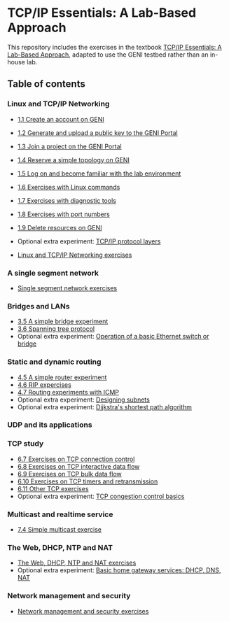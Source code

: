 # TCP/IP Essentials: A Lab-Based Approach

This repository includes the exercises in the textbook [TCP/IP Essentials: A Lab-Based Approach](https://www.amazon.com/TCP-IP-Essentials-Lab-Based-Approach/dp/052160124X), adapted to use the GENI testbed rather than an in-house lab.

## Table of contents

### Linux and TCP/IP Networking

* [1.1 Create an account on GENI]()
* [1.2 Generate and upload a public key to the GENI Portal]()
* [1.3 Join a project on the GENI Portal]()
* [1.4 Reserve a simple topology on GENI]()
* [1.5 Log on and become familiar with the lab environment]()
* [1.6 Exercises with Linux commands]()
* [1.7 Exercises with diagnostic tools]()
* [1.8 Exercises with port numbers]()
* [1.9 Delete resources on GENI]()
* Optional extra experiment: [TCP/IP protocol layers](https://witestlab.poly.edu/blog/tcp-ip-protocol-stack/)

* [Linux and TCP/IP Networking exercises](http://hyperion.poly.edu:8080/wiki/index.php/Linux_and_TCP/IP_Networking_(online_version))

### A single segment network

* [Single segment network exercises](http://hyperion.poly.edu:8080/wiki/index.php/A_single_segment_network_(online_version))

### Bridges and LANs

* [3.5 A simple bridge experiment](https://github.com/ffund/tcp-ip-essentials/blob/master/el5373-lab3-35.md)
* [3.6 Spanning tree protocol](https://witestlab.poly.edu/blog/the-spanning-tree-protocol/)
* Optional extra experiment: [Operation of a basic Ethernet switch or bridge](https://witestlab.poly.edu/blog/basic-ethernet-switch-operation/)


### Static and dynamic routing

* [4.5 A simple router experiment](https://github.com/ffund/tcp-ip-essentials/blob/master/el5373-lab4-45.md)
* [4.6 RIP expercises](https://github.com/ffund/tcp-ip-essentials/blob/master/el5373-lab4-46.md)
* [4.7 Routing experiments with ICMP](https://github.com/ffund/tcp-ip-essentials/blob/master/el5373-lab4-47.md)
* Optional extra experiment: [Designing subnets](https://witestlab.poly.edu/blog/designing-subnets/)
* Optional extra experiment: [Dijkstra's shortest path algorithm](https://witestlab.poly.edu/blog/dijkstras-shortest-path-algorithm/)

### UDP and its applications

### TCP study

* [6.7 Exercises on TCP connection control](https://github.com/ffund/tcp-ip-essentials/blob/master/el5373-lab6-67.md)
* [6.8 Exercises on TCP interactive data flow](https://github.com/ffund/tcp-ip-essentials/blob/master/el5373-lab6-68.md)
* [6.9 Exercises on TCP bulk data flow](https://github.com/ffund/tcp-ip-essentials/blob/master/el5373-lab6-69.md)
* [6.10 Exercises on TCP timers and retransmission](https://github.com/ffund/tcp-ip-essentials/blob/master/el5373-lab6-610.md)
* [6.11 Other TCP exercises](https://github.com/ffund/tcp-ip-essentials/blob/master/el5373-lab6-611.md)
* Optional extra experiment: [TCP congestion control basics](https://witestlab.poly.edu/blog/tcp-congestion-control-basics/)

### Multicast and realtime service

* [7.4 Simple multicast exercise](https://github.com/ffund/tcp-ip-essentials/blob/master/el5373-lab7-74.md)


### The Web, DHCP, NTP and NAT

* [The Web, DHCP, NTP and NAT exercises](http://hyperion.poly.edu:8080/wiki/index.php/The_Web,_DHCP,_NTP_and_NAT_(online_version))
* Optional extra experiment: [Basic home gateway services: DHCP, DNS, NAT](https://witestlab.poly.edu/blog/basic-home-gateway-services-dhcp-dns-nat/)

### Network management and security

* [Network management and security exercises](http://hyperion.poly.edu:8080/wiki/index.php/Network_management_and_security_(online_version))

